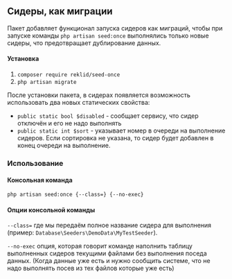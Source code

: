 ## Сидеры, как миграции
Пакет добавляет функционал запуска сидеров как миграций, чтобы при запуске команды ```php artisan seed:once``` выполнялись только новые сидеры, что предотвращает дублирование данных.

#### Установка
1. ```composer require reklid/seed-once```
2. ```php artisan migrate```

После установки пакета, в сидерах появляется возможность использовать два новых статических свойства:
- `public static bool $disabled` - сообщает сервису, что сидер отключён и его не надо выполнять
- `public static int $sort` - указывает номер в очереди на выполнение сидеров. Если сортировка не указана, то сидер будет добавлен в конец очереди на выполнение.

### Использование
#### Консольная команда
```
php artisan seed:once {--class=} {--no-exec}
```

#### Опции консольной команды

`--class=` где мы передаём полное название сидера для выполнения (пример: `Database\Seeders\DemoData\MyTestSeeder`).

`--no-exec` опция, которая говорит команде наполнить таблицу выполненных сидеров текущими файлами без выполнения поседа данных.
(Когда данные уже есть и нужно сообщить системе, что не надо выполнять посев из тех файлов которые уже есть)